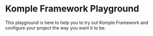 # Komple Framework Playground

This playground is here to help you to try out Komple Framework and configure your project the way you want it to be.
